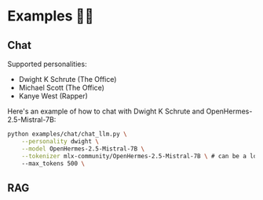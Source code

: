 
# **Examples 🧑‍💻**

## **Chat**
Supported personalities:
- Dwight K Schrute (The Office)
- Michael Scott (The Office)
- Kanye West (Rapper)

Here's an example of how to chat with Dwight K Schrute and OpenHermes-2.5-Mistral-7B:

```bash
python examples/chat/chat_llm.py \
    --personality dwight \
    --model OpenHermes-2.5-Mistral-7B \
    --tokenizer mlx-community/OpenHermes-2.5-Mistral-7B \ # can be a local path to a tokenizer.model file
    --max_tokens 500 \
```

## **RAG**
